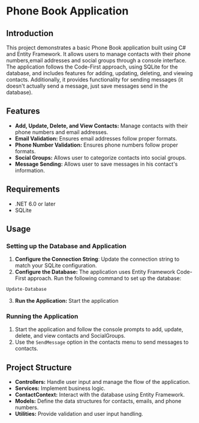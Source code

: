 # Phone Book Application

## Introduction

This project demonstrates a basic Phone Book application built using C# and Entity Framework. It allows users to manage contacts with their phone numbers,email addresses and social groups through a console interface. The application follows the Code-First approach, using SQLite for the database, and includes features for adding, updating, deleting, and viewing contacts. Additionally, it provides functionality for sending messages (it doesn't actually send a message, just save messages send in the database).

## Features

- **Add, Update, Delete, and View Contacts:** Manage contacts with their phone numbers and email addresses.
- **Email Validation:** Ensures email addresses follow proper formats.
- **Phone Number Validation:** Ensures phone numbers follow proper formats.
- **Social Groups:** Allows user to categorize contacts into social groups.
- **Message Sending:** Allows user to save messages in his contact's information.

## Requirements

- .NET 6.0 or later
- SQLite

## Usage

### Setting up the Database and Application


1. **Configure the Connection String**: Update the connection string to match your SQLite configuration. 
2. **Configure the Database:** The application uses Entity Framework Code-First approach. Run the following command to set up the database:
```c#
Update-Database
```
3. **Run the Application:** Start the application


### Running the Application

1. Start the application and follow the console prompts to add, update, delete, and view contacts and SocialGroups.
2. Use the `SendMessage` option in the contacts menu to send messages to contacts.


## Project Structure

- **Controllers:** Handle user input and manage the flow of the application.
- **Services:** Implement business logic.
- **ContactContext:** Interact with the database using Entity Framework.
- **Models:** Define the data structures for contacts, emails, and phone numbers.
- **Utilities:** Provide validation and user input handling.